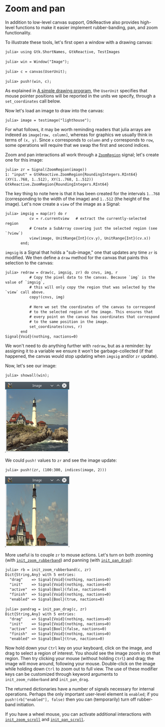 # Zoom and pan

In addition to low-level canvas support, GtkReactive also provides
high-level functions to make it easier implement rubber-banding, pan,
and zoom functionality.

To illustrate these tools, let's first open a window with a drawing canvas:

```jldoctest demozoom
julia> using Gtk.ShortNames, GtkReactive, TestImages

julia> win = Window("Image");

julia> c = canvas(UserUnit);

julia> push!(win, c);
```

As explained in [A simple drawing program](@ref), the `UserUnit`
specifies that mouse pointer positions will be reported in the units
we specify, through a `set_coordinates` call below.

Now let's load an image to draw into the canvas:
```jldoctest demozoom
julia> image = testimage("lighthouse");
```

For what follows, it may be worth reminding readers that julia arrays
are indexed as `image[row, column]`, whereas for graphics we usually
think in terms of `(x, y)`. Since `x` corresponds to `column` and `y`
corresponds to `row`, some operations will require that we swap the
first and second indices.

Zoom and pan interactions all work through a [`ZoomRegion`](@ref) signal; let's
create one for this image:
```jldoctest demozoom
julia> zr = Signal(ZoomRegion(image))
1: "input" = GtkReactive.ZoomRegion{RoundingIntegers.RInt64}(XY(1..768, 1..512), XY(1..768, 1..512)) GtkReactive.ZoomRegion{RoundingIntegers.RInt64}
```

The key thing to note here is that it has been created for the
intervals `1..768` (corresponding to the width of the image) and
`1..512` (the height of the image). Let's now create a `view` of the image as a Signal:

```jldoctest demozoom
julia> imgsig = map(zr) do r
           cv = r.currentview   # extract the currently-selected region
           # Create a SubArray covering just the selected region (see `?view`)
           view(image, UnitRange{Int}(cv.y), UnitRange{Int}(cv.x))
       end;
```

`imgsig` is a Signal that holds a "sub-image," one that updates any
time `zr` is modified. We then define a `draw` method for the canvas
that paints this selection to the canvas:

```jldoctest demozoom
julia> redraw = draw(c, imgsig, zr) do cnvs, img, r
           # Copy the pixel data to the canvas. Because `img` is the value of `imgsig`,
           # this will only copy the region that was selected by the `view` call above.
           copy!(cnvs, img)

           # Here we set the coordinates of the canvas to correspond
           # to the selected region of the image. This ensures that
           # every point on the canvas has coordinates that correspond
           # to the same position in the image.
           set_coordinates(cnvs, r)
       end
Signal{Void}(nothing, nactions=0)
```

We won't need to do anything further with `redraw`, but as a reminder:
by assigning it to a variable we ensure it won't be garbage-collected
(if that happened, the canvas would stop updating when `imgsig` and/or
`zr` update).

Now, let's see our image:
```jldoctest demozoom
julia> showall(win);
```

![image1](assets/image1.png)

We could `push!` values to `zr` and see the image update:
```jldoctest demozoom
julia> push!(zr, (100:300, indices(image, 2)))
```

![image2](assets/image2.png)

More useful is to couple `zr` to mouse actions. Let's turn on both
zooming (with [`init_zoom_rubberband`](@ref)) and panning (with [`init_pan_drag`](@ref)):

```jldoctest demozoom
julia> rb = init_zoom_rubberband(c, zr)
Dict{String,Any} with 5 entries:
  "drag"    => Signal{Void}(nothing, nactions=0)
  "init"    => Signal{Void}(nothing, nactions=0)
  "active"  => Signal{Bool}(false, nactions=0)
  "finish"  => Signal{Void}(nothing, nactions=0)
  "enabled" => Signal{Bool}(true, nactions=0)

julia> pandrag = init_pan_drag(c, zr)
Dict{String,Any} with 5 entries:
  "drag"    => Signal{Void}(nothing, nactions=0)
  "init"    => Signal{Void}(nothing, nactions=0)
  "active"  => Signal{Bool}(false, nactions=0)
  "finish"  => Signal{Void}(nothing, nactions=0)
  "enabled" => Signal{Bool}(true, nactions=0)
```

Now hold down your `Ctrl` key on your keyboard, click on the image,
and drag to select a region of interest. You should see the image zoom
in on that region. Then try clicking your mouse (without holding
`Ctrl`) and drag; the image will move around, following your
mouse. Double-click on the image while holding down `Ctrl` to zoom out
to full view. The use of these modifier keys can be customized through
keyword arguments to `init_zoom_rubberband` and `init_pan_drag`.

The returned dictionaries have a number of signals necessary for
internal operations. Perhaps the only important user-level element is
`enabled`; if you `push!(rb["enabled"], false)` then you can
(temporarily) turn off rubber-band initiation.

If you have a wheel mouse, you can activate additional interactions
with [`init_zoom_scroll`](@ref) and [`init_pan_scroll`](@ref).

